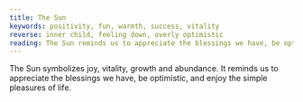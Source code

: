 ```yaml
---
title: The Sun
keywords: positivity, fun, warmth, success, vitality
reverse: inner child, feeling down, overly optimistic
reading: The Sun reminds us to appreciate the blessings we have, be optimistic, and enjoy the simple pleasures of life. As you consider the energy of The Sun, ask yourself - what brings me joy and vitality? How can I cultivate a positive outlook in my life? What blessings do I have in my life that I may take for granted? How can I enjoy the simple pleasures of life?
---
```


The Sun symbolizes joy, vitality, growth and abundance. It reminds us to appreciate the blessings we have, be optimistic, and enjoy the simple pleasures of life.
